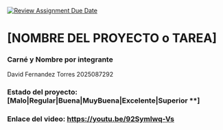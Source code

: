 [![Review Assignment Due Date](https://classroom.github.com/assets/deadline-readme-button-22041afd0340ce965d47ae6ef1cefeee28c7c493a6346c4f15d667ab976d596c.svg)](https://classroom.github.com/a/Et4r0lVo)
# [NOMBRE DEL PROYECTO o TAREA]
### Carné y Nombre por integrante
David Fernandez Torres
2025087292
### Estado del proyecto: [Malo|Regular|Buena|MuyBuena|Excelente|Superior **]
### Enlace del video: https://youtu.be/92SymIwq-Vs

